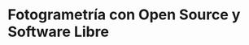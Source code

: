 # Fotogrametría con Open Source y Software Libre 

<table>
 <a>
 <img scr= './resources/slide.png'>
 </a>
</table>








